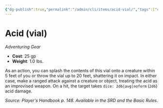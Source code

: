 ```yaml
---
{"dg-publish":true,"permalink":"/admin/cli/items/acid-vial/","tags":["compendium/src/5e/phb","item/gear"],"updated":"2025-01-11T15:32:14.337+00:00"}
---
```


# Acid (vial)
*Adventuring Gear*  

- **Cost**: 25 gp
- **Weight**: 1.0 lbs.

As an action, you can splash the contents of this vial onto a creature within 5 feet of you or throw the vial up to 20 feet, shattering it on impact. In either case, make a ranged attack against a creature or object, treating the acid as an improvised weapon. On a hit, the target takes `dice: 2d6|avg|noform` (`2d6`) acid damage.

*Source: Player's Handbook p. 148. Available in the SRD and the Basic Rules.*